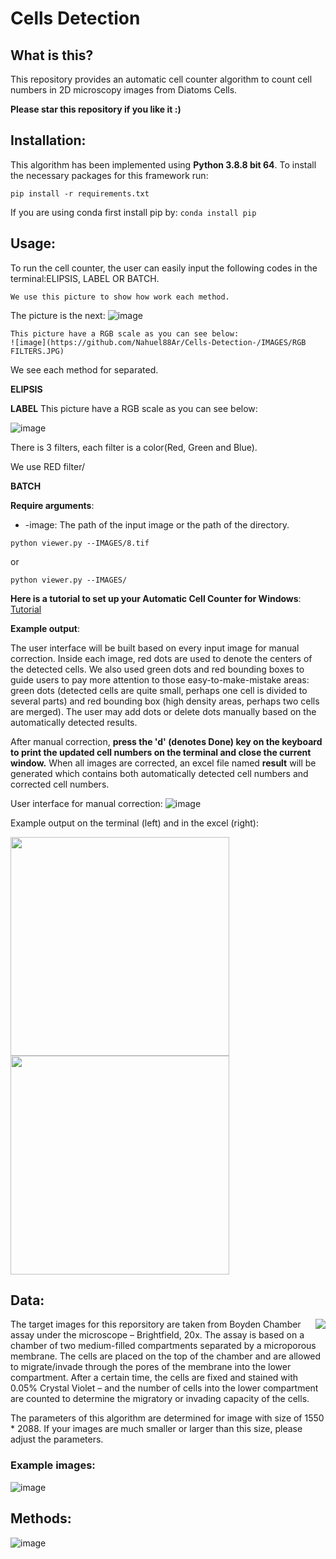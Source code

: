 # Cells Detection

## What is this?
This repository provides an automatic cell counter algorithm to count cell numbers in 2D microscopy images from Diatoms Cells. 


**Please star this repository if you like it :)**

## Installation:
This algorithm has been implemented using **Python 3.8.8 bit 64**. To install the necessary packages for this framework run:
```
pip install -r requirements.txt
```
If you are using conda first install pip by: ```conda install pip```


## Usage:

To run the cell counter, the user can easily input the following codes in the terminal:ELIPSIS, LABEL OR BATCH.
```
We use this picture to show how work each method.
```
The picture is the next:
![image](https://github.com/Nahuel88Ar/Cells-Detection-/IMAGES/6.tif)
```
This picture have a RGB scale as you can see below:
![image](https://github.com/Nahuel88Ar/Cells-Detection-/IMAGES/RGB FILTERS.JPG)
```

We see each method for separated.

**ELIPSIS**


**LABEL**
This picture have a RGB scale as you can see below:

![image](https://github.com/Nahuel88Ar/Cells-Detection-/IMAGES/example_image.tif)

There is 3 filters, each filter is a color(Red, Green and Blue).


We use RED filter/


**BATCH**


**Require arguments**:

* -image: The path of the input image or the path of the directory.

```
python viewer.py --IMAGES/8.tif
```
or
```
python viewer.py --IMAGES/
```

**Here is a tutorial to set up your Automatic Cell Counter for Windows**: [Tutorial](https://github.com/HelmholtzAI-Consultants-Munich/Automatic-Cell-Counter/blob/master/Python%20tutorial%20for%20Windows.pdf)

**Example output**:

The user interface will be built based on every input image for manual correction. Inside each image, red dots are used to denote the centers of the detected cells. We also used green dots and red bounding boxes to guide users to pay more attention to those easy-to-make-mistake areas: green dots (detected cells are quite small, perhaps one cell is divided to several parts) and red bounding box (high density areas, perhaps two cells are merged). The user may add dots or delete dots manually based on the automatically detected results. 

After manual correction, **press the 'd' (denotes Done) key on the keyboard to print the updated cell numbers on the terminal and close the current window.** When all images are corrected, an excel file named **result** will be generated which contains both automatically detected cell numbers and corrected cell numbers.

User interface for manual correction:
![image](https://github.com/HelmholtzAI-Consultants-Munich/Automatic-Cell-Counter/blob/master/images/example_result.png)

Example output on the terminal (left) and in the excel (right):
<p float="left">
  <img src="https://github.com/HelmholtzAI-Consultants-Munich/Automatic-Cell-Counter/blob/master/images/Terminal_output.png" width="350" />
  <img src="https://github.com/HelmholtzAI-Consultants-Munich/Automatic-Cell-Counter/blob/master/images/Excel_output.png" width="350" /> 
</p>


## Data:

<img align="right" src="https://github.com/HelmholtzAI-Consultants-Munich/Automatic-Cell-Counter/blob/master/images/Boyden%20Chamber%20Assay.png">
The target images for this reporsitory are taken from Boyden Chamber assay under the microscope – Brightfield, 20x. The assay is based on a chamber of two medium-filled compartments separated by a microporous membrane. The cells are placed on the top of the chamber and are allowed to migrate/invade through the pores of the membrane into the lower compartment. After a certain time, the cells are fixed and stained with 0.05% Crystal Violet – and the number of cells into the lower compartment are counted to determine the migratory or invading capacity of the cells. 

The parameters of this algorithm are determined for image with size of 1550 * 2088. If your images are much smaller or larger than this size, please adjust the parameters.

### Example images:
![image](https://github.com/HelmholtzAI-Consultants-Munich/Automatic-Cell-Counter/blob/master/images/example_images.png)

## Methods:

![image](https://github.com/HelmholtzAI-Consultants-Munich/Automatic-Cell-Counter/blob/master/images/methods.png)




